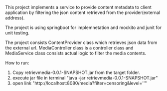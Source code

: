 This project implements a service to provide content metadata to client application by filtering the json content retrieved from the provider(external address).

The project is using springboot for implemnetation and mockito and junit for unit testing.

The project consists ContentProvider class which retrieves json data from the external url. 
MediaController class is a controller class and MediaService class consists actual logic to filter the media contents.



How to run:

1) Copy retrievmedia-0.0.1-SNAPSHOT.jar from the target folder.
2) execute jar file in terminal "java -jar retrievmedia-0.0.1-SNAPSHOT.jar"
3) open link "http://localhost:8080/media?filter=censoring&level='<censored or uncensored>'"






